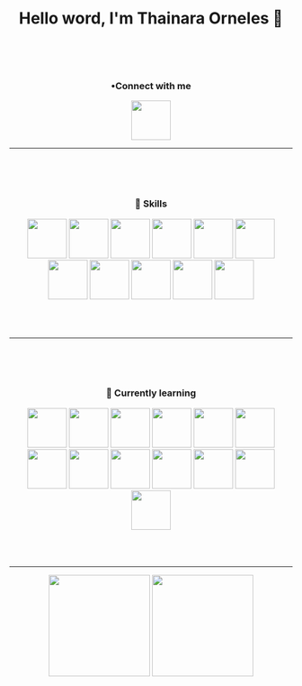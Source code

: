 <h1 align="center"> Hello word, I'm Thainara Orneles 👋 </h1>

<br/>
<br/>
<br/>

<div align="center">
<h3> •Connect with me </h3>

<a href="https://www.linkedin.com/in/thainara-orneles-matos-0b3b92198/" alt="linkedin" target="_blank">

<img height="70em" src="https://cdn.jsdelivr.net/gh/devicons/devicon/icons/linkedin/linkedin-original.svg" />
 
</a>
 </div>
<hr>
<br/>
<br/>
<br/>
<h3 align="center">🚀 Skills </h3>
<div align="center">
  <img height="70em" src="https://cdn.jsdelivr.net/gh/devicons/devicon/icons/c/c-original.svg" />
  
  <img height="70em" src="https://cdn.jsdelivr.net/gh/devicons/devicon/icons/css3/css3-original.svg" />
  
  <img height="70em" src="https://cdn.jsdelivr.net/gh/devicons/devicon/icons/git/git-original.svg" />
  
  <img height="70em" src="https://cdn.jsdelivr.net/gh/devicons/devicon/icons/github/github-original.svg" />
  
  <img height="70em" src="https://cdn.jsdelivr.net/gh/devicons/devicon/icons/html5/html5-original.svg" />
 
  <img height="70em" src="https://img.icons8.com/color/144/000000/microsoft-excel-2019--v1.png"/>
  
  <img height="70em" src="https://cdn.jsdelivr.net/gh/devicons/devicon/icons/mysql/mysql-original.svg" />
  
  <img height="70em" src="https://cdn.jsdelivr.net/gh/devicons/devicon/icons/postgresql/postgresql-original.svg" />
  
  <img height="70em" src="https://cdn.jsdelivr.net/gh/devicons/devicon/icons/python/python-original.svg" />
  
  <img height="70em" src="https://cdn.jsdelivr.net/gh/devicons/devicon/icons/trello/trello-plain.svg" />

  <img height="70em" src="https://cdn.jsdelivr.net/gh/devicons/devicon/icons/vscode/vscode-original.svg" />
</div>
<br/>
<br/>
<br/>

<hr>
<br/>
<br/>
<br/>

<h3 align="center">🌱 Currently learning </h3>

<div align="center">
  
  <img height="70em" src="https://cdn.jsdelivr.net/gh/devicons/devicon/icons/bootstrap/bootstrap-plain-wordmark.svg" />

  <img height="70em" src="https://cdn.jsdelivr.net/gh/devicons/devicon/icons/cplusplus/cplusplus-original.svg" />

  <img height="70em"  src="https://cdn.jsdelivr.net/gh/devicons/devicon/icons/flutter/flutter-original.svg" />
  
  <img height="70em" src="https://cdn.jsdelivr.net/gh/devicons/devicon/icons/heroku/heroku-plain-wordmark.svg" />
  
  <img height="70em" src="https://cdn.jsdelivr.net/gh/devicons/devicon/icons/java/java-original.svg" />
  
  <img height="70em" src="https://cdn.jsdelivr.net/gh/devicons/devicon/icons/javascript/javascript-original.svg" />
  
  <img height="70em" src="https://cdn.jsdelivr.net/gh/devicons/devicon/icons/nodejs/nodejs-original.svg" /> 
  
  <img height="70em" src="https://cdn.jsdelivr.net/gh/devicons/devicon/icons/npm/npm-original-wordmark.svg" />
  
  <img height="70em" src="https://cdn.jsdelivr.net/gh/devicons/devicon/icons/photoshop/photoshop-plain.svg" />
  
  <img height="70em" src="https://cdn.jsdelivr.net/gh/devicons/devicon/icons/php/php-original.svg" />
  
  <img height="70em" src="https://cdn.jsdelivr.net/gh/devicons/devicon/icons/pycharm/pycharm-original.svg" />
  
  <img height="70em" src="https://cdn.jsdelivr.net/gh/devicons/devicon/icons/react/react-original.svg" />
  
  <img height="70em" src="https://cdn.jsdelivr.net/gh/devicons/devicon/icons/spring/spring-original.svg" />
 
</div>
<br/>
<br/>
<br/>
<hr>
<div align="center">
<img height="180em" src="https://github-readme-stats.vercel.app/api?username=ThainaraOrneles&show_icons=true&theme=tokyonight"/>

<img height="180em"  src="https://github-readme-stats-eight-theta.vercel.app/api/top-langs/?username=ThainaraOrneles&layout=compact&langs_count=8&theme=tokyonight&include_all_commits=true&count_private=true"/>
</div>



<!--
**ThainaraOrneles/ThainaraOrneles** is a ✨ _special_ ✨ repository because its `README.md` (this file) appears on your GitHub profile.

Here are some ideas to get you started:

- 🔭 I’m currently working on ...
- 🌱 I’m currently learning ...
- 👯 I’m looking to collaborate on ...
- 🤔 I’m looking for help with ...
- 💬 Ask me about ...
- 📫 How to reach me: ...
- 😄 Pronouns: ...
- ⚡ Fun fact: ...
-->
